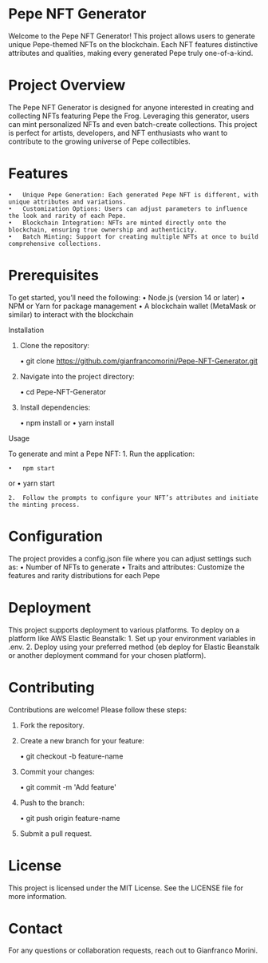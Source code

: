 # Pepe NFT Generator

Welcome to the Pepe NFT Generator! This project allows users to generate unique Pepe-themed NFTs on the blockchain. Each NFT features distinctive attributes and qualities, making every generated Pepe truly one-of-a-kind.

# Project Overview

The Pepe NFT Generator is designed for anyone interested in creating and collecting NFTs featuring Pepe the Frog. Leveraging this generator, users can mint personalized NFTs and even batch-create collections. This project is perfect for artists, developers, and NFT enthusiasts who want to contribute to the growing universe of Pepe collectibles.

# Features

	•	Unique Pepe Generation: Each generated Pepe NFT is different, with unique attributes and variations.
	•	Customization Options: Users can adjust parameters to influence the look and rarity of each Pepe.
	•	Blockchain Integration: NFTs are minted directly onto the blockchain, ensuring true ownership and authenticity.
	•	Batch Minting: Support for creating multiple NFTs at once to build comprehensive collections.

# Prerequisites

To get started, you’ll need the following:
•	Node.js (version 14 or later)
•	NPM or Yarn for package management
•	A blockchain wallet (MetaMask or similar) to interact with the blockchain

Installation

1.	Clone the repository:

	•	git clone https://github.com/gianfrancomorini/Pepe-NFT-Generator.git


2.	Navigate into the project directory:

	•	cd Pepe-NFT-Generator


3.	Install dependencies:

	•	npm install
or
	•	yarn install



Usage

To generate and mint a Pepe NFT:
	1.	Run the application:

	•	npm start
or
	•	yarn start


	2.	Follow the prompts to configure your NFT’s attributes and initiate the minting process.

# Configuration

The project provides a config.json file where you can adjust settings such as:
	•	Number of NFTs to generate
	•	Traits and attributes: Customize the features and rarity distributions for each Pepe

# Deployment

This project supports deployment to various platforms. To deploy on a platform like AWS Elastic Beanstalk:
	1.	Set up your environment variables in .env.
	2.	Deploy using your preferred method (eb deploy for Elastic Beanstalk or another deployment command for your chosen platform).

# Contributing

Contributions are welcome! Please follow these steps:
1.	Fork the repository.
2.	Create a new branch for your feature:

	•	git checkout -b feature-name


3.	Commit your changes:

	•	git commit -m 'Add feature'


4.	Push to the branch:

	•	git push origin feature-name


5.	Submit a pull request.

# License

This project is licensed under the MIT License. See the LICENSE file for more information.

# Contact

For any questions or collaboration requests, reach out to Gianfranco Morini.
